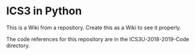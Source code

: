 # ICS3 in Python

This is a Wiki from a repository.  Create this as a Wiki to see it properly.

The code references for this repository are in the ICS3U-2018-2019-Code directory.
